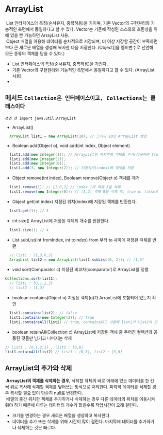 # ArrayList
  &nbsp;List 인터페이스의 특징(순서유지, 중복허용)을 가지며, 기존 Vector의 구현원리와 기능적인 측면에서 동일하다고 할 수 있다. Vector는 기존에 작성된 소스와의 호환성을 위해 있을 뿐 가능하면 ArrayList 사용. <br>
  &nbsp;Object 배열을 이용해 데이터를 순차적으로 저장되며, 더 이상 저장할 공간이 부족하면 보다 큰 새로운 배열을 생성해 복사한 다음 저장한다. (Object[]을 멤버변수로 선언해 모든 종류의 객체를 담을 수 있다.)

  - List 인터페이스의 특징(순서유지, 중복허용)을 가진다.
  - 기존 Vector의 구현원리와 기능적인 측면에서 동일하다고 할 수 있다. (ArrayList 사용)
  - 


## 메서드 `Collection은 인터페이스이고, Collections는 클래스이다`
`선언 전 import java.util.ArrayList `
- ArrayList()
```java
  ArrayList list1 = new ArrayList(10); // 크기가 10인 ArrayList 생성 
```

- Boolean add(Object o), void add(int index, Object element)
```java
  list1.add(new Integer(1)); // ArrayList의 마지막에 객체를 추가(성공하면 true)
  list1.add(new Integer(3));
  list1.add(new Integer(0));
  list1.add(3, new Integer(2)); // 지정위치(index)에 객체를 저장
```
- Object remove(int index), Booleam remove(Object o) 객체를 제거
```java
  list1.remove(1); // [1,0,2] // index 1의 객체 3을 삭제
  list1.remove(new Integer(0)); // [1,2] 객체 0을 삭제 후, true or false로 반환
```

- Object get(int index) 지정된 위치(index)에 저장된 객체를 반환한다.
```java
  list1.get(1); // 3
```
- int size() ArrayList에 저장된 객체의 개수를 반환한다.
```java
  list1.size(); // 4
```
- List subList(int fromIndex, int toIndex) from 부터 to 사이에 저장된 객체를 반환
```java
  // list1 : [1,3,0,2]
  ArrayList list2 = new ArrayList(list1.subList(0, 2)); // [1,3]
```

- void sort(Comparator c) 지정된 비교자(comparator)로 ArrayList를 정렬
```java
Collections.sort(list1);
  // list1 : [0,1,2,3]
  // list2 : [1,3]
```

- boolean contains(Object o) 지정된 객체(o)가 ArrayList에 포함되어 있는지 확인
```java
  list1.contains(list2); // false
  list1.contains(new Integer(2)); // true
  list1.containsAll(list2) // true, containsAll 사용해 list1이 list2의 모든 요소를 포함하고 있을때 true
```

- boolean retainAll(Collection c) ArrayList에 저장된 객체 중 주어진 컬렉션과 공통된 것들만 남기고 나머지는 삭제
```java
// list1 : [0,1,2,3] , list2 : [3,0]
list1.retainAll(list2) // list1 : [0,3], list2 : [3,0] 
```
## ArrayList의 추가와 삭제
&nbsp;**ArrrayList의 객체를 삭제하는 경우**, 삭제할 객체의 바로 아래에 있는 데이터를 한 칸씩 위로 복사해 삭제할 객체를 덮어쓰는 방식으로 처리한다. 마지막 데이터를 삭제할 경우 복사할 필요 없이 단순히 null로 변경한다.<br>
&nbsp;배열의 중간 위치한 객체를 추가하거나 삭제하는 경우 다른 데이터의 위치를 이동시켜 줘야 하기 때문에 다루는 데이터의 개수가 많을수록 작업시간이 오래 걸린다.

- 크기를 변경하는 경우 새로운 배열을 생성하고 복사한다.
- 데이터를 추가 또는 삭제를 위해 시간이 많이 걸린다. 마지막에 데이터를 추가하거나 삭제하는 것은 빠르다.